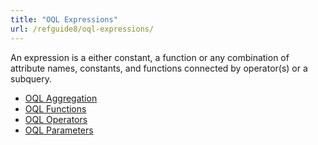 ```yaml
---
title: "OQL Expressions"
url: /refguide8/oql-expressions/
---
```


An expression is a either constant, a function or any combination of attribute names, constants, and functions connected by operator(s) or a subquery.

* [OQL Aggregation](/refguide8/oql-aggregation/)
* [OQL Functions](/refguide8/oql-functions/)
* [OQL Operators](/refguide8/oql-operators/)
* [OQL Parameters](/refguide8/oql-parameters/)
